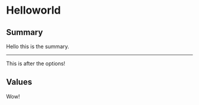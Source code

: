 # Helloworld

## Summary

Hello this is the summary.

---

This is after the options!

## Values

Wow!